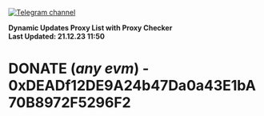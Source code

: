 [![Telegram channel](https://img.shields.io/endpoint?url=https://runkit.io/damiankrawczyk/telegram-badge/branches/master?url=https://t.me/n4z4v0d)](https://t.me/n4z4v0d) 

**Dynamic Updates Proxy List with Proxy Checker**  
**Last Updated: 21.12.23 11:50**

# DONATE (_any evm_) - 0xDEADf12DE9A24b47Da0a43E1bA70B8972F5296F2
